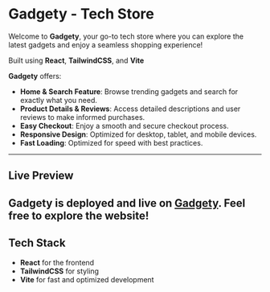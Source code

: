 # Gadgety - Tech Store

Welcome to **Gadgety**, your go-to tech store where you can explore the latest gadgets and enjoy a seamless shopping experience!

Built using **React**, **TailwindCSS**, and **Vite**

**Gadgety** offers:

- **Home & Search Feature**: Browse trending gadgets and search for exactly what you need.
- **Product Details & Reviews**: Access detailed descriptions and user reviews to make informed purchases.
- **Easy Checkout**: Enjoy a smooth and secure checkout process.
- **Responsive Design**: Optimized for desktop, tablet, and mobile devices.
- **Fast Loading**: Optimized for speed with best practices.
---

## Live Preview

**Gadgety** is deployed and live on [Gadgety](https://gadgety.vercel.app/).
Feel free to explore the website!
---
## Tech Stack

- **React** for the frontend
- **TailwindCSS** for styling
- **Vite** for fast and optimized development

